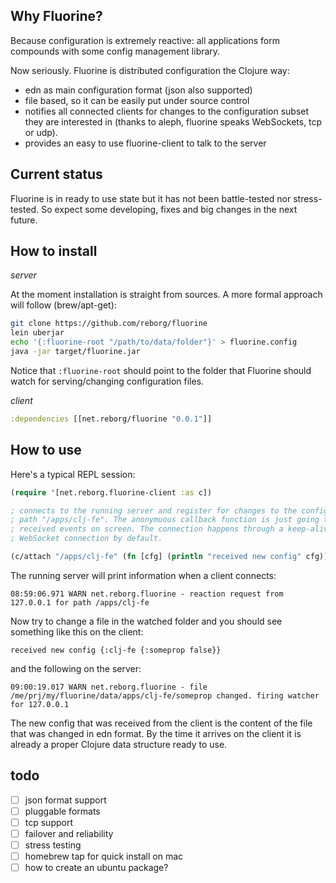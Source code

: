 ## Why Fluorine?

Because configuration is extremely reactive: all applications form compounds with some config management library.

Now seriously. Fluorine is distributed configuration the Clojure way:

* edn as main configuration format (json also supported)
* file based, so it can be easily put under source control
* notifies all connected clients for changes to the configuration subset they are interested in (thanks to aleph, fluorine speaks WebSockets, tcp or udp).
* provides an easy to use fluorine-client to talk to the server

## Current status

Fluorine is in ready to use state but it has not been battle-tested nor stress-tested. So expect some developing, fixes and big changes in the next future.

## How to install

*server*

At the moment installation is straight from sources. A more formal approach will follow (brew/apt-get):

```bash
git clone https://github.com/reborg/fluorine
lein uberjar
echo '{:fluorine-root "/path/to/data/folder"}' > fluorine.config
java -jar target/fluorine.jar
```

Notice that `:fluorine-root` should point to the folder that Fluorine should watch for serving/changing configuration files.

*client*

```clojure
:dependencies [[net.reborg/fluorine "0.0.1"]]
```

## How to use

Here's a typical REPL session:

```clojure
(require '[net.reborg.fluorine-client :as c])

; connects to the running server and register for changes to the configuration
; path "/apps/clj-fe". The anonymuous callback function is just going to print
; received events on screen. The connection happens through a keep-alive HTTP
; WebSocket connection by default.

(c/attach "/apps/clj-fe" (fn [cfg] (println "received new config" cfg)))
```

The running server will print information when a client connects:

    08:59:06.971 WARN net.reborg.fluorine - reaction request from 127.0.0.1 for path /apps/clj-fe

Now try to change a file in the watched folder and you should see something like this on the client:

    received new config {:clj-fe {:someprop false}}

and the following on the server:

    09:00:19.017 WARN net.reborg.fluorine - file /me/prj/my/fluorine/data/apps/clj-fe/someprop changed. firing watcher for 127.0.0.1

The new config that was received from the client is the content of the file that was changed in edn format. By the time it arrives on the client it is already a proper Clojure data structure ready to use.

## todo

* [ ] json format support
* [ ] pluggable formats
* [ ] tcp support
* [ ] failover and reliability
* [ ] stress testing
* [ ] homebrew tap for quick install on mac
* [ ] how to create an ubuntu package?
